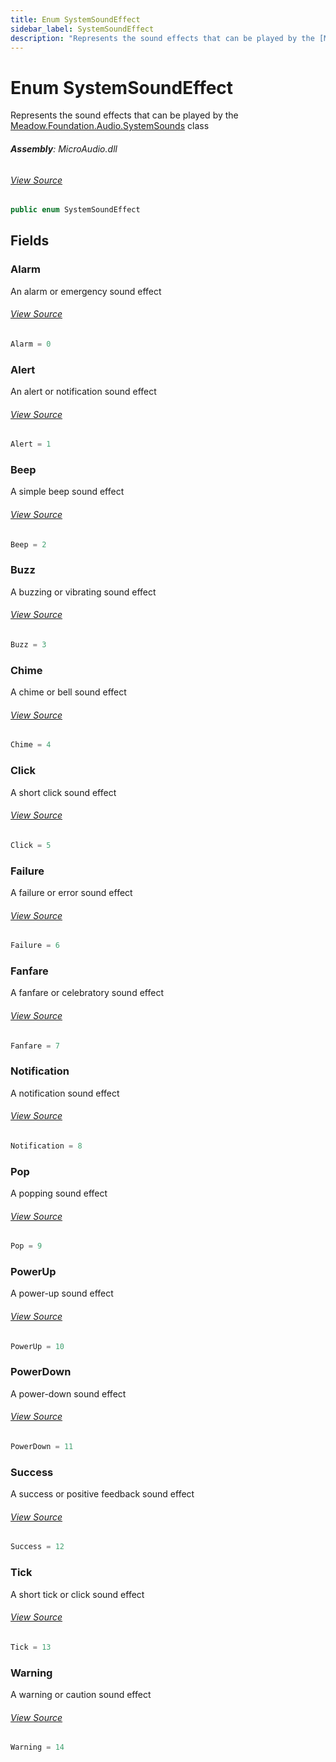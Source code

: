 ```yaml
---
title: Enum SystemSoundEffect
sidebar_label: SystemSoundEffect
description: "Represents the sound effects that can be played by the [Meadow.Foundation.Audio.SystemSounds](../Meadow.Foundation.Audio/SystemSounds) class"
---
```

# Enum SystemSoundEffect
Represents the sound effects that can be played by the [Meadow.Foundation.Audio.SystemSounds](../Meadow.Foundation.Audio/SystemSounds) class

###### **Assembly**: MicroAudio.dll
###### [View Source](https://github.com/WildernessLabs/Meadow.Foundation.git/blob/develop/Source/Meadow.Foundation.Libraries_and_Frameworks/Audio.MicroAudio/Driver/MicroAudio.Enums.cs#L124)
```csharp title="Declaration"
public enum SystemSoundEffect
```
## Fields
### Alarm
An alarm or emergency sound effect
###### [View Source](https://github.com/WildernessLabs/Meadow.Foundation.git/blob/develop/Source/Meadow.Foundation.Libraries_and_Frameworks/Audio.MicroAudio/Driver/MicroAudio.Enums.cs#L129)
```csharp title="Declaration"
Alarm = 0
```
### Alert
An alert or notification sound effect
###### [View Source](https://github.com/WildernessLabs/Meadow.Foundation.git/blob/develop/Source/Meadow.Foundation.Libraries_and_Frameworks/Audio.MicroAudio/Driver/MicroAudio.Enums.cs#L133)
```csharp title="Declaration"
Alert = 1
```
### Beep
A simple beep sound effect
###### [View Source](https://github.com/WildernessLabs/Meadow.Foundation.git/blob/develop/Source/Meadow.Foundation.Libraries_and_Frameworks/Audio.MicroAudio/Driver/MicroAudio.Enums.cs#L137)
```csharp title="Declaration"
Beep = 2
```
### Buzz
A buzzing or vibrating sound effect
###### [View Source](https://github.com/WildernessLabs/Meadow.Foundation.git/blob/develop/Source/Meadow.Foundation.Libraries_and_Frameworks/Audio.MicroAudio/Driver/MicroAudio.Enums.cs#L141)
```csharp title="Declaration"
Buzz = 3
```
### Chime
A chime or bell sound effect
###### [View Source](https://github.com/WildernessLabs/Meadow.Foundation.git/blob/develop/Source/Meadow.Foundation.Libraries_and_Frameworks/Audio.MicroAudio/Driver/MicroAudio.Enums.cs#L145)
```csharp title="Declaration"
Chime = 4
```
### Click
A short click sound effect
###### [View Source](https://github.com/WildernessLabs/Meadow.Foundation.git/blob/develop/Source/Meadow.Foundation.Libraries_and_Frameworks/Audio.MicroAudio/Driver/MicroAudio.Enums.cs#L149)
```csharp title="Declaration"
Click = 5
```
### Failure
A failure or error sound effect
###### [View Source](https://github.com/WildernessLabs/Meadow.Foundation.git/blob/develop/Source/Meadow.Foundation.Libraries_and_Frameworks/Audio.MicroAudio/Driver/MicroAudio.Enums.cs#L153)
```csharp title="Declaration"
Failure = 6
```
### Fanfare
A fanfare or celebratory sound effect
###### [View Source](https://github.com/WildernessLabs/Meadow.Foundation.git/blob/develop/Source/Meadow.Foundation.Libraries_and_Frameworks/Audio.MicroAudio/Driver/MicroAudio.Enums.cs#L157)
```csharp title="Declaration"
Fanfare = 7
```
### Notification
A notification sound effect
###### [View Source](https://github.com/WildernessLabs/Meadow.Foundation.git/blob/develop/Source/Meadow.Foundation.Libraries_and_Frameworks/Audio.MicroAudio/Driver/MicroAudio.Enums.cs#L161)
```csharp title="Declaration"
Notification = 8
```
### Pop
A popping sound effect
###### [View Source](https://github.com/WildernessLabs/Meadow.Foundation.git/blob/develop/Source/Meadow.Foundation.Libraries_and_Frameworks/Audio.MicroAudio/Driver/MicroAudio.Enums.cs#L165)
```csharp title="Declaration"
Pop = 9
```
### PowerUp
A power-up sound effect
###### [View Source](https://github.com/WildernessLabs/Meadow.Foundation.git/blob/develop/Source/Meadow.Foundation.Libraries_and_Frameworks/Audio.MicroAudio/Driver/MicroAudio.Enums.cs#L169)
```csharp title="Declaration"
PowerUp = 10
```
### PowerDown
A power-down sound effect
###### [View Source](https://github.com/WildernessLabs/Meadow.Foundation.git/blob/develop/Source/Meadow.Foundation.Libraries_and_Frameworks/Audio.MicroAudio/Driver/MicroAudio.Enums.cs#L173)
```csharp title="Declaration"
PowerDown = 11
```
### Success
A success or positive feedback sound effect
###### [View Source](https://github.com/WildernessLabs/Meadow.Foundation.git/blob/develop/Source/Meadow.Foundation.Libraries_and_Frameworks/Audio.MicroAudio/Driver/MicroAudio.Enums.cs#L177)
```csharp title="Declaration"
Success = 12
```
### Tick
A short tick or click sound effect
###### [View Source](https://github.com/WildernessLabs/Meadow.Foundation.git/blob/develop/Source/Meadow.Foundation.Libraries_and_Frameworks/Audio.MicroAudio/Driver/MicroAudio.Enums.cs#L181)
```csharp title="Declaration"
Tick = 13
```
### Warning
A warning or caution sound effect
###### [View Source](https://github.com/WildernessLabs/Meadow.Foundation.git/blob/develop/Source/Meadow.Foundation.Libraries_and_Frameworks/Audio.MicroAudio/Driver/MicroAudio.Enums.cs#L185)
```csharp title="Declaration"
Warning = 14
```
